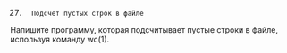 27.       Подсчет пустых строк в файле
Напишите программу, которая подсчитывает пустые строки в файле, используя команду wc(1).
